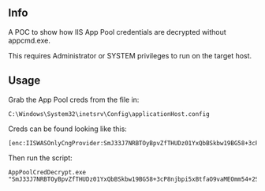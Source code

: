## Info

A POC to show how IIS App Pool credentials are decrypted without appcmd.exe.

This requires Administrator or SYSTEM privileges to run on the target host.

## Usage

Grab the App Pool creds from the file in:

```
C:\Windows\System32\inetsrv\Config\applicationHost.config
```

Creds can be found looking like this:

```
[enc:IISWASOnlyCngProvider:SmJ33J7NRBTOyBpvZfTHUDz01YxQbBSkbw19BG58+3cP8njbpi5xBtfaO9vaMEOmm54+2SjGeWsI9NmYFp8/ZAPSYW8lwoRpWs3OVzwPCDU=:enc]
```

Then run the script:

```
AppPoolCredDecrypt.exe "SmJ33J7NRBTOyBpvZfTHUDz01YxQbBSkbw19BG58+3cP8njbpi5xBtfaO9vaMEOmm54+2SjGeWsI9NmYFp8/ZAPSYW8lwoRpWs3OVzwPCDU="
```